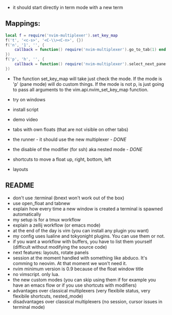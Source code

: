* it should start directly in term mode with a new term

## Mappings:

```lua
local f = require('nvim-multiplexer').set_key_map
f('t', '<c-s>', '<C-\\><C-n>', {})
f('n', '1', '', {
    callback = function() require('nvim-multiplexer').go_to_tab(1) end
})
f('p', 'h', '', {
    callback = function() require('nvim-multiplexer').select_next_pane() end
})
```

* The function set_key_map will take just check the mode. If the mode is 'p' (pane mode) will do custom things. If the mode is not p, is just going to pass all arguments to the vim.api.nvim_set_key_map function.

* try on windows
* install script
* demo video
* tabs with own floats (that are not visible on other tabs)
* the runner - it should use the new multiplexer - *DONE*
* the disable of the modifier (for ssh) aka nested mode - *DONE*
* shortcuts to move a float up, right, bottom, left
* layouts

## README

* don't use :terminal (bnext won't work out of the box)
* use open_float and tabnew
* explain how every time a new window is created a terminal is spawned automatically
* my setup is for a tmux workflow
* explain a zellij workflow (or emacs mode)
* at the end of the day is vim (you can install any plugin you want)
* my config uses lualine and tokyonight plugins. You can use them or not.
* if you want a workflow with buffers, you have to list them yourself (difficult without modifying the source code)
* next features: layouts, rotate panels
* session at the moment handled with something like abduco. It's comming to neovim. At that moment we won't need it.
* nvim minimum version is 0.9 because of the float window title
* no vimscript. only lua. 
* the new custom modes (you can skip using them if for example you have an emacs flow or if you use shortcuts with modifiers)
* advantages over classical multiplexers (very flexibile status, very flexibile shortcuts, nested_mode)
* disadvantages over classical multiplexers (no session, cursor issues in terminal mode)
